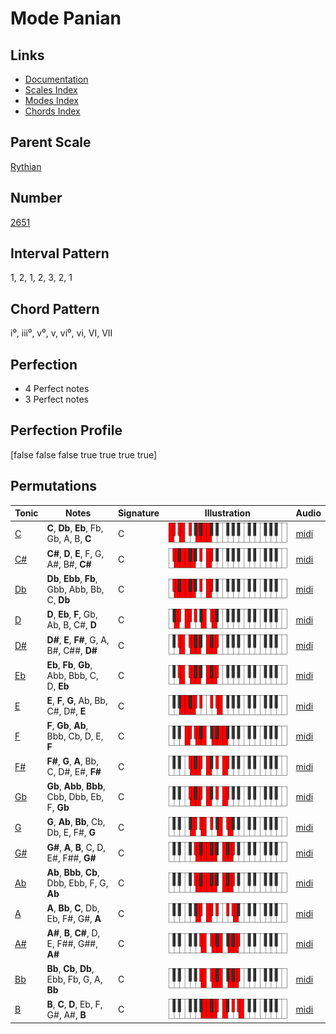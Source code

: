 # Mode Panian

## Links

- [Documentation](index.md)
- [Scales Index](Scales.md)
- [Modes Index](Modes.md)
- [Chords Index](Chords.md)

## Parent Scale

[Rythian](ScaleRythian.md)

## Number

[2651](https://ianring.com/musictheory/scales/2651)

## Interval Pattern

1, 2, 1, 2, 3, 2, 1

## Chord Pattern

i⁰, iii⁰, v⁰, v, vi⁰, vi, VI, VII

## Perfection

- 4 Perfect notes
- 3 Perfect notes

## Perfection Profile

[false false false true true true true]

## Permutations

| Tonic | Notes | Signature | Illustration | Audio |
|-------|-------|-----------|--------------|-------|
| [C](ModeCNaturalPanian.md) | **C**, **Db**, **Eb**, Fb, Gb, A, B, **C** | C | ![CNaturalPanian](ModeCNaturalPanian.png) | [midi](https://github.com/edipermadi/music/blob/main/docs/ModeCNaturalPanian.mid?raw=true) |
| [C#](ModeCSharpPanian.md) | **C#**, **D**, **E**, F, G, A#, B#, **C#** | C | ![CSharpPanian](ModeCSharpPanian.png) | [midi](https://github.com/edipermadi/music/blob/main/docs/ModeCSharpPanian.mid?raw=true) |
| [Db](ModeDFlatPanian.md) | **Db**, **Ebb**, **Fb**, Gbb, Abb, Bb, C, **Db** | C | ![DFlatPanian](ModeDFlatPanian.png) | [midi](https://github.com/edipermadi/music/blob/main/docs/ModeDFlatPanian.mid?raw=true) |
| [D](ModeDNaturalPanian.md) | **D**, **Eb**, **F**, Gb, Ab, B, C#, **D** | C | ![DNaturalPanian](ModeDNaturalPanian.png) | [midi](https://github.com/edipermadi/music/blob/main/docs/ModeDNaturalPanian.mid?raw=true) |
| [D#](ModeDSharpPanian.md) | **D#**, **E**, **F#**, G, A, B#, C##, **D#** | C | ![DSharpPanian](ModeDSharpPanian.png) | [midi](https://github.com/edipermadi/music/blob/main/docs/ModeDSharpPanian.mid?raw=true) |
| [Eb](ModeEFlatPanian.md) | **Eb**, **Fb**, **Gb**, Abb, Bbb, C, D, **Eb** | C | ![EFlatPanian](ModeEFlatPanian.png) | [midi](https://github.com/edipermadi/music/blob/main/docs/ModeEFlatPanian.mid?raw=true) |
| [E](ModeENaturalPanian.md) | **E**, **F**, **G**, Ab, Bb, C#, D#, **E** | C | ![ENaturalPanian](ModeENaturalPanian.png) | [midi](https://github.com/edipermadi/music/blob/main/docs/ModeENaturalPanian.mid?raw=true) |
| [F](ModeFNaturalPanian.md) | **F**, **Gb**, **Ab**, Bbb, Cb, D, E, **F** | C | ![FNaturalPanian](ModeFNaturalPanian.png) | [midi](https://github.com/edipermadi/music/blob/main/docs/ModeFNaturalPanian.mid?raw=true) |
| [F#](ModeFSharpPanian.md) | **F#**, **G**, **A**, Bb, C, D#, E#, **F#** | C | ![FSharpPanian](ModeFSharpPanian.png) | [midi](https://github.com/edipermadi/music/blob/main/docs/ModeFSharpPanian.mid?raw=true) |
| [Gb](ModeGFlatPanian.md) | **Gb**, **Abb**, **Bbb**, Cbb, Dbb, Eb, F, **Gb** | C | ![GFlatPanian](ModeGFlatPanian.png) | [midi](https://github.com/edipermadi/music/blob/main/docs/ModeGFlatPanian.mid?raw=true) |
| [G](ModeGNaturalPanian.md) | **G**, **Ab**, **Bb**, Cb, Db, E, F#, **G** | C | ![GNaturalPanian](ModeGNaturalPanian.png) | [midi](https://github.com/edipermadi/music/blob/main/docs/ModeGNaturalPanian.mid?raw=true) |
| [G#](ModeGSharpPanian.md) | **G#**, **A**, **B**, C, D, E#, F##, **G#** | C | ![GSharpPanian](ModeGSharpPanian.png) | [midi](https://github.com/edipermadi/music/blob/main/docs/ModeGSharpPanian.mid?raw=true) |
| [Ab](ModeAFlatPanian.md) | **Ab**, **Bbb**, **Cb**, Dbb, Ebb, F, G, **Ab** | C | ![AFlatPanian](ModeAFlatPanian.png) | [midi](https://github.com/edipermadi/music/blob/main/docs/ModeAFlatPanian.mid?raw=true) |
| [A](ModeANaturalPanian.md) | **A**, **Bb**, **C**, Db, Eb, F#, G#, **A** | C | ![ANaturalPanian](ModeANaturalPanian.png) | [midi](https://github.com/edipermadi/music/blob/main/docs/ModeANaturalPanian.mid?raw=true) |
| [A#](ModeASharpPanian.md) | **A#**, **B**, **C#**, D, E, F##, G##, **A#** | C | ![ASharpPanian](ModeASharpPanian.png) | [midi](https://github.com/edipermadi/music/blob/main/docs/ModeASharpPanian.mid?raw=true) |
| [Bb](ModeBFlatPanian.md) | **Bb**, **Cb**, **Db**, Ebb, Fb, G, A, **Bb** | C | ![BFlatPanian](ModeBFlatPanian.png) | [midi](https://github.com/edipermadi/music/blob/main/docs/ModeBFlatPanian.mid?raw=true) |
| [B](ModeBNaturalPanian.md) | **B**, **C**, **D**, Eb, F, G#, A#, **B** | C | ![BNaturalPanian](ModeBNaturalPanian.png) | [midi](https://github.com/edipermadi/music/blob/main/docs/ModeBNaturalPanian.mid?raw=true) |
